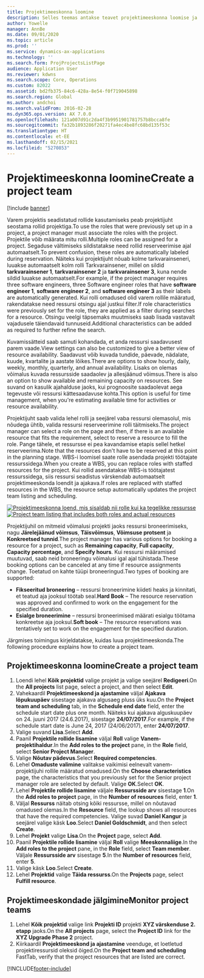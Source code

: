 ```yaml
---
title: Projektimeeskonna loomine
description: Selles teemas antakse teavet projektimeeskonna loomise ja haldamise kohta.
author: Yowelle
manager: AnnBe
ms.date: 09/01/2020
ms.topic: article
ms.prod: ''
ms.service: dynamics-ax-applications
ms.technology: ''
ms.search.form: ProjProjectsListPage
audience: Application User
ms.reviewer: kdwns
ms.search.scope: Core, Operations
ms.custom: 82022
ms.assetid: bd2fb375-84c6-428a-8e54-f0f719045898
ms.search.region: Global
ms.author: andchoi
ms.search.validFrom: 2016-02-28
ms.dyn365.ops.version: AX 7.0.0
ms.openlocfilehash: 121a007d91c2da4f3b9951901781757b8bcca8fe
ms.sourcegitcommit: fa32b1893286f20271fa4ec4be8fc68bd135f53c
ms.translationtype: HT
ms.contentlocale: et-EE
ms.lasthandoff: 02/15/2021
ms.locfileid: "5270853"
---
```

# <a name="create-a-project-team"></a><span data-ttu-id="a2ac5-103">Projektimeeskonna loomine</span><span class="sxs-lookup"><span data-stu-id="a2ac5-103">Create a project team</span></span>

[!include [banner](../includes/banner.md)]

<span data-ttu-id="a2ac5-104">Varem projektis seadistatud rollide kasutamiseks peab projektijuht seostama rollid projektiga.</span><span class="sxs-lookup"><span data-stu-id="a2ac5-104">To use the roles that were previously set up in a project, a project manager must associate the roles with the project.</span></span> <span data-ttu-id="a2ac5-105">Projektile võib määrata mitu rolli.</span><span class="sxs-lookup"><span data-stu-id="a2ac5-105">Multiple roles can be assigned for a project.</span></span> <span data-ttu-id="a2ac5-106">Segaduse vältimiseks sildistatakse need rollid reserveerimise ajal automaatselt.</span><span class="sxs-lookup"><span data-stu-id="a2ac5-106">To prevent confusion, these roles are automatically labeled during reservation.</span></span> <span data-ttu-id="a2ac5-107">Näiteks kui projektijuht nõuab kolme tarkvarainseneri, luuakse automaatselt kolm rolli Tarkvarainsener, millel on sildid **tarkvarainsener 1**, **tarkvarainsener 2** ja **tarkvarainsener 3**, kuna nende sildid luuakse automaatselt.</span><span class="sxs-lookup"><span data-stu-id="a2ac5-107">For example, if the project manager requires three software engineers, three Software engineer roles that have **software engineer 1**, **software engineer 2**, and **software engineer 3** as their labels are automatically generated.</span></span> <span data-ttu-id="a2ac5-108">Kui rolli omadused olid varem rollile määratud, rakendatakse need ressursi otsingu ajal justkui filter.</span><span class="sxs-lookup"><span data-stu-id="a2ac5-108">If role characteristics were previously set for the role, they are applied as a filter during searches for a resource.</span></span> <span data-ttu-id="a2ac5-109">Otsingu veelgi täpsemaks muutmiseks saab lisada vastavalt vajadusele täiendavaid tunnuseid.</span><span class="sxs-lookup"><span data-stu-id="a2ac5-109">Additional characteristics can be added as required to further refine the search.</span></span>

<span data-ttu-id="a2ac5-110">Kuvamissätteid saab samuti kohandada, et anda ressursi saadavusest parem vaade.</span><span class="sxs-lookup"><span data-stu-id="a2ac5-110">View settings can also be customized to give a better view of resource availability.</span></span> <span data-ttu-id="a2ac5-111">Saadavust võib kuvada tundide, päevade, nädalate, kuude, kvartalite ja aastate lõikes.</span><span class="sxs-lookup"><span data-stu-id="a2ac5-111">There are options to show hourly, daily, weekly, monthly, quarterly, and annual availability.</span></span> <span data-ttu-id="a2ac5-112">Lisaks on olemas võimalus kuvada ressursside saadaolev ja allesjäänud võimsus.</span><span class="sxs-lookup"><span data-stu-id="a2ac5-112">There is also an option to show available and remaining capacity on resources.</span></span> <span data-ttu-id="a2ac5-113">See suvand on kasulik ajahalduse jaoks, kui prognoosite saadaolevat aega tegevuste või ressursi kättesaadavuse kohta.</span><span class="sxs-lookup"><span data-stu-id="a2ac5-113">This option is useful for time management, when you're estimating available time for activities or resource availability.</span></span>

<span data-ttu-id="a2ac5-114">Projektijuht saab valida lehel rolli ja seejärel vaba ressursi olemasolul, mis nõudega ühtib, valida ressursi reserveerimine rolli täitmiseks.</span><span class="sxs-lookup"><span data-stu-id="a2ac5-114">The project manager can select a role on the page and then, if there is an available resource that fits the requirement, select to reserve a resource to fill the role.</span></span> <span data-ttu-id="a2ac5-115">Pange tähele, et ressursse ei pea kavandamise etapis sellel hetkel reserveerima.</span><span class="sxs-lookup"><span data-stu-id="a2ac5-115">Note that the resources don't have to be reserved at this point in the planning stage.</span></span> <span data-ttu-id="a2ac5-116">WBS-i loomisel saate rolle asendada projekti töötajate ressurssidega.</span><span class="sxs-lookup"><span data-stu-id="a2ac5-116">When you create a WBS, you can replace roles with staffed resources for the project.</span></span> <span data-ttu-id="a2ac5-117">Kui rollid asendatakse WBS-is töötajatest ressurssidega, siis ressursi seadistus värskendab automaatselt projektimeeskonda loendit ja ajakava.</span><span class="sxs-lookup"><span data-stu-id="a2ac5-117">If roles are replaced with staffed resources in the WBS, the resource setup automatically updates the project team listing and scheduling.</span></span>

<span data-ttu-id="a2ac5-118">[![Projektimeeskonna loend, mis sisaldab nii rolle kui ka tegelikke ressursse](./media/projectresourcing03-1024x368.jpg)](./media/projectresourcing03.jpg)</span><span class="sxs-lookup"><span data-stu-id="a2ac5-118">[![Project team listing that includes both roles and actual resources](./media/projectresourcing03-1024x368.jpg)](./media/projectresourcing03.jpg)</span></span> 

<span data-ttu-id="a2ac5-119">Projektijuhil on mitmeid võimalusi projekti jaoks ressursi broneerimiseks, nagu **Järelejäänud võimsus**, **Täisvõimsus**, **Võimsuse protsent** ja **Konkreetsed tunnid**.</span><span class="sxs-lookup"><span data-stu-id="a2ac5-119">The project manager has various options for booking a resource for a project, such as **Remaining capacity**, **Full capacity**, **Capacity percentage**, and **Specify hours**.</span></span> <span data-ttu-id="a2ac5-120">Kui ressursi määramised muutuvad, saab neid broneeringu võimalusi igal ajal tühistada.</span><span class="sxs-lookup"><span data-stu-id="a2ac5-120">These booking options can be canceled at any time if resource assignments change.</span></span> <span data-ttu-id="a2ac5-121">Toetatud on kahte tüüpi broneeringud.</span><span class="sxs-lookup"><span data-stu-id="a2ac5-121">Two types of booking are supported:</span></span>

- <span data-ttu-id="a2ac5-122">**Fikseeritud broneering** – ressursi broneerimine kiideti heaks ja kinnitati, et teatud aja jooksul töötab seal.</span><span class="sxs-lookup"><span data-stu-id="a2ac5-122">**Hard Book** – The resource reservation was approved and confirmed to work on the engagement for the specified duration.</span></span>
- <span data-ttu-id="a2ac5-123">**Esialge broneerimine** – ressursi broneerimised määrati esialgu töötama konkreetse aja jooksul.</span><span class="sxs-lookup"><span data-stu-id="a2ac5-123">**Soft book** – The resource reservations was tentatively set to work on the engagement for the specified duration.</span></span>

<span data-ttu-id="a2ac5-124">Järgmises toimingus kirjeldatakse, kuidas luua projektimeeskonda.</span><span class="sxs-lookup"><span data-stu-id="a2ac5-124">The following procedure explains how to create a project team.</span></span>

## <a name="create-a-project-team"></a><span data-ttu-id="a2ac5-125">Projektimeeskonna loomine</span><span class="sxs-lookup"><span data-stu-id="a2ac5-125">Create a project team</span></span>

1. <span data-ttu-id="a2ac5-126">Loendi lehel **Kõik projektid** valige projekt ja valige seejärel **Redigeeri**.</span><span class="sxs-lookup"><span data-stu-id="a2ac5-126">On the **All projects** list page, select a project, and then select **Edit**.</span></span>
2. <span data-ttu-id="a2ac5-127">Vahekaardil **Projektimeeskond ja ajastamine** väljal **Ajakava lõpukuupäev** sisestage ajakava algusaeg pluss üks kuu.</span><span class="sxs-lookup"><span data-stu-id="a2ac5-127">On the **Project team and scheduling** tab, in the **Schedule end date** field, enter the schedule start date plus one month.</span></span> <span data-ttu-id="a2ac5-128">Näiteks kui ajakava alguskuupäev on 24. juuni 2017 (24.6.2017), sisestage **24/07/2017**.</span><span class="sxs-lookup"><span data-stu-id="a2ac5-128">For example, if the schedule start date is June 24, 2017 (24/06/2017), enter **24/07/2017**.</span></span>
3. <span data-ttu-id="a2ac5-129">Valige suvand **Lisa**.</span><span class="sxs-lookup"><span data-stu-id="a2ac5-129">Select **Add**.</span></span>
4. <span data-ttu-id="a2ac5-130">Paanil **Projektile rollide lisamine** väljal **Roll** valige **Vanem-projektihaldur**.</span><span class="sxs-lookup"><span data-stu-id="a2ac5-130">In the **Add roles to the project** pane, in the **Role** field, select **Senior Project Manager**.</span></span>
5. <span data-ttu-id="a2ac5-131">Valige **Nõutav pädevus**.</span><span class="sxs-lookup"><span data-stu-id="a2ac5-131">Select **Required competencies**.</span></span>
6. <span data-ttu-id="a2ac5-132">Lehel **Omaduste valimine** valitakse vaikimisi eelnevalt vanem-projektijuhi rollile määratud omadused.</span><span class="sxs-lookup"><span data-stu-id="a2ac5-132">On the **Choose characteristics** page, the characteristics that you previously set for the Senior project manager role are selected by default.</span></span> <span data-ttu-id="a2ac5-133">Valige **OK**.</span><span class="sxs-lookup"><span data-stu-id="a2ac5-133">Select **OK**.</span></span>
7. <span data-ttu-id="a2ac5-134">Lehel **Projektile rollide lisamine** väljale **Ressursside arv** sisestage **1**.</span><span class="sxs-lookup"><span data-stu-id="a2ac5-134">On the **Add roles to project** page, in the **Number of resources** field, enter **1**.</span></span>
8. <span data-ttu-id="a2ac5-135">Väljal **Ressurss** näitab otsing kõiki ressursse, millel on nõutavad omadused olemas.</span><span class="sxs-lookup"><span data-stu-id="a2ac5-135">In the **Resource** field, the lookup shows all resources that have the required competencies.</span></span> <span data-ttu-id="a2ac5-136">Valige suvad **Daniel Kangur** ja seejärel valige käsk **Loo**.</span><span class="sxs-lookup"><span data-stu-id="a2ac5-136">Select **Daniel Goldschmidt**, and then select **Create**.</span></span>
9. <span data-ttu-id="a2ac5-137">Lehel **Projekt** valige **Lisa**.</span><span class="sxs-lookup"><span data-stu-id="a2ac5-137">On the **Project** page, select **Add**.</span></span>
10. <span data-ttu-id="a2ac5-138">Paanil **Projektile rollide lisamine** väljal **Roll** valige **Meeskonnaliige**.</span><span class="sxs-lookup"><span data-stu-id="a2ac5-138">In the **Add roles to the project** pane, in the **Role** field, select **Team member**.</span></span> <span data-ttu-id="a2ac5-139">Väljale **Ressursside arv** sisestage **5**.</span><span class="sxs-lookup"><span data-stu-id="a2ac5-139">In the **Number of resources** field, enter **5**.</span></span>
11. <span data-ttu-id="a2ac5-140">Valige käsk **Loo**.</span><span class="sxs-lookup"><span data-stu-id="a2ac5-140">Select **Create**.</span></span>
12. <span data-ttu-id="a2ac5-141">Lehel **Projektid** valige **Täida ressurss**.</span><span class="sxs-lookup"><span data-stu-id="a2ac5-141">On the **Projects** page, select **Fulfill resource**.</span></span>

## <a name="monitor-project-teams"></a><span data-ttu-id="a2ac5-142">Projektimeeskondade jälgimine</span><span class="sxs-lookup"><span data-stu-id="a2ac5-142">Monitor project teams</span></span>
1. <span data-ttu-id="a2ac5-143">Lehel **Kõik projektid** valige link **Projekti ID** projekti **XYZ värskenduse 2. etapp** jaoks.</span><span class="sxs-lookup"><span data-stu-id="a2ac5-143">On the **All projects** page, select the **Project ID** link for the **XYZ Upgrade Phase 2** project.</span></span>
2. <span data-ttu-id="a2ac5-144">Kiirkaardil **Projektimeeskond ja ajastamine** veenduge, et loetletud projektiressursid oleksid õiged.</span><span class="sxs-lookup"><span data-stu-id="a2ac5-144">On the **Project team and scheduling** FastTab, verify that the project resources that are listed are correct.</span></span>


[!INCLUDE[footer-include](../includes/footer-banner.md)]